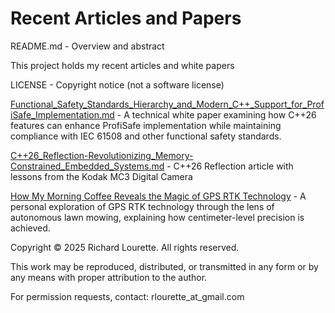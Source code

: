 # Recent Articles and Papers
README.md - Overview and abstract

This project holds my recent articles and white papers

LICENSE - Copyright notice (not a software license)

[Functional_Safety_Standards_Hierarchy_and_Modern_C++_Support_for_ProfiSafe_Implementation.md](Functional_Safety_Standards_Hierarchy_and_Modern_C++_Support_for_ProfiSafe_Implementation.md) - A technical white paper examining how C++26 features can enhance ProfiSafe implementation while maintaining compliance with IEC 61508 and other functional safety standards.

[C++26_Reflection-Revolutionizing_Memory-Constrained_Embedded_Systems.md](C++26_Reflection_-_Revolutionizing_Memory-Constrained_Embedded_Systems/C++26_Reflection-Revolutionizing_Memory-Constrained_Embedded_Systems.md) - C++26 Reflection article with lessons from the Kodak MC3 Digital Camera

[How My Morning Coffee Reveals the Magic of GPS RTK Technology](Coffee_GPS_RTK_Article/coffee_gps_rtk_article.md) - A personal exploration of GPS RTK technology through the lens of autonomous lawn mowing, explaining how centimeter-level precision is achieved.

Copyright © 2025 Richard Lourette. All rights reserved.

This work may be reproduced, distributed, or transmitted in any form 
or by any means with proper attribution to the author.

For permission requests, contact: rlourette_at_gmail.com

